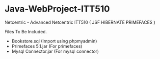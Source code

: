 # Java-WebProject-ITT510
Netcentric - Advanced Netcentric ITT510 ( JSF HIBERNATE PRIMEFACES )

Files To Be Included.
- Bookstore.sql (Import using phpmyadmin)
- Primefaces 5.1.jar (For primefaces)
- Mysql Connector.jar (For mysql connector)

